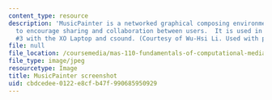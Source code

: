 ```yaml
---
content_type: resource
description: 'MusicPainter is a networked graphical composing environment which aims
  to encourage sharing and collaboration between users.  It is used in class assignment
  #3 with the XO Laptop and csound. (Courtesy of Wu-Hsi Li. Used with permission.)'
file: null
file_location: /coursemedia/mas-110-fundamentals-of-computational-media-design-fall-2008/cbdcedee0122e8cfb47f990685950929_image001.jpg
file_type: image/jpeg
resourcetype: Image
title: MusicPainter screenshot
uid: cbdcedee-0122-e8cf-b47f-990685950929
---
```

